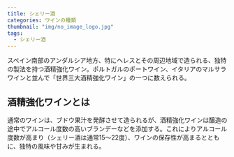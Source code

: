 ```yaml
---
title: シェリー酒
categories: ワインの種類
thumbnail: "img/no_image_logo.jpg"
tags:
  - シェリー酒
---
```


スペイン南部のアンダルシア地方、特にヘレスとその周辺地域で造られる、独特の製法を持つ酒精強化ワイン。ポルトガルのポートワイン、イタリアのマルサラワインと並んで「世界三大酒精強化ワイン」の一つに数えられる。

## 酒精強化ワインとは

通常のワインは、ブドウ果汁を発酵させて造られるが、酒精強化ワインは醸造の途中でアルコール度数の高いブランデーなどを添加する。これによりアルコール度数が高まり（シェリー酒は通常15〜22度）、ワインの保存性が高まるとともに、独特の風味や甘みが生まれる。

